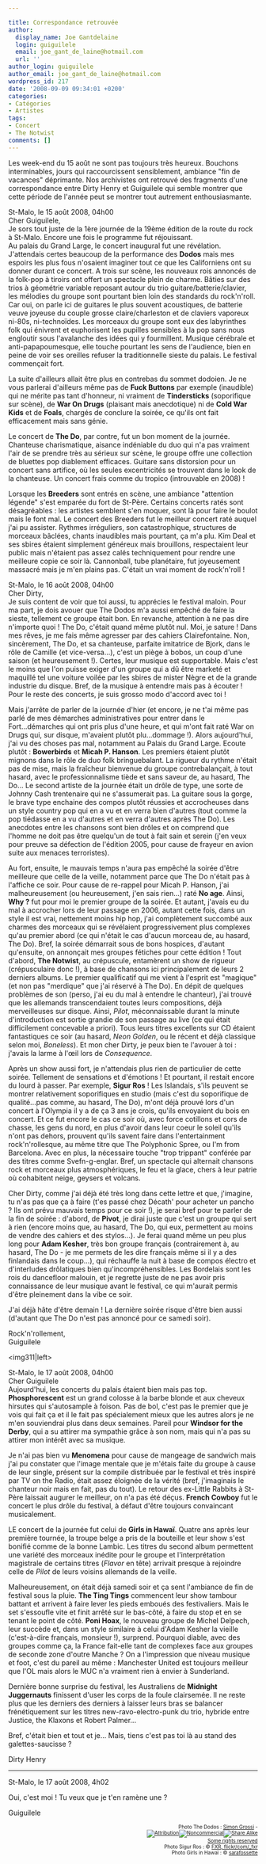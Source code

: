 ```yaml
---

title: Correspondance retrouvée
author:
  display_name: Joe Gantdelaine
  login: guiguilele
  email: joe_gant_de_laine@hotmail.com
  url: ''
author_login: guiguilele
author_email: joe_gant_de_laine@hotmail.com
wordpress_id: 217
date: '2008-09-09 09:34:01 +0200'
categories:
- Catégories
- Artistes
tags:
- Concert
- The Notwist
comments: []
---
```

Les week-end du 15 août ne sont pas toujours très heureux. Bouchons interminables, jours qui raccourcissent sensiblement, ambiance "fin de vacances" déprimante. Nos archivistes ont retrouvé des fragments d'une correspondance entre Dirty Henry et Guiguilele qui semble montrer que cette période de l'année peut se montrer tout autrement enthousiasmante.

<img309>

<p>St-Malo, le 15 août 2008, 04h00<br />
Cher Guiguilele,<br />
Je sors tout juste de la 1ère journée de la 19ème édition de la route du rock à St-Malo. Encore une fois le programme fut réjouissant.<br />
Au palais du Grand Large, le concert inaugural fut une révélation. J'attendais certes beaucoup de la performance des <b>Dodos</b> mais mes espoirs les plus fous n'osaient imaginer tout ce que les Californiens ont su donner durant ce concert. A trois sur scène, les nouveaux rois annoncés de la folk-pop à tiroirs ont offert un spectacle plein de charme. Bâties sur des trios à géométrie variable reposant autour du trio guitare/batterie/clavier, les mélodies du groupe sont pourtant bien loin des standards du rock'n'roll. Car oui, on parle ici de guitares le plus souvent acoustiques, de batterie veuve joyeuse du couple grosse claire/charleston et de claviers vaporeux ni-80s, ni-technoïdes. Les morceaux du groupe sont eux des labyrinthes folk qui énivrent et euphorisent les pupilles sensibles à la pop sans nous engloutir sous l'avalanche des idées qui y fourmillent. Musique cérébrale et anti-papapoumesque, elle touche pourtant les sens de l'audience, bien en peine de voir ses oreilles refuser la traditionnelle sieste du palais. Le festival commençait fort.</p>

<p>La suite d'ailleurs allait être plus en contrebas du sommet dodoien. Je ne vous parlerai d'ailleurs même pas de <b>Fuck Buttons</b> par exemple (inaudible) qui ne mérite pas tant d'honneur, ni vraiment de <b>Tindersticks</b> (soporifique sur scène), de <b>War On Drugs</b> (plaisant mais anecdotique) ni de <b>Cold War Kids</b> et de <b>Foals</b>, chargés de conclure la soirée, ce qu'ils ont fait efficacement mais sans génie.</p>
<p>Le concert de <b>The Do</b>, par contre, fut un bon moment de la journée. Chanteuse charismatique, aisance indéniable du duo qui n'a pas vraiment l'air de se prendre très au sérieux sur scène, le groupe offre une collection de bluettes pop diablement efficaces. Guitare sans distorsion pour un concert sans artifice, où les seules excentricités se trouvent dans le look de la chanteuse. Un concert frais comme du tropico (introuvable en 2008) !</p>
<p>Lorsque les <b>Breeders</b> sont entrés en scène, une ambiance "attention légende" s'est emparée du fort de St-Père. Certains concerts ratés sont désagréables : les artistes semblent s'en moquer, sont là pour faire le boulot mais le font mal. Le concert des Breeders fut le meilleur concert raté auquel j'ai pu assister. Rythmes irréguliers, son catastrophique, structures de morceaux bâclées, chants inaudibles mais pourtant, ça m'a plu. Kim Deal et ses sbires étaient simplement généreux mais brouillons, respectaient leur public mais n'étaient pas assez calés techniquement pour rendre une meilleure copie ce soir là. Cannonball, tube planétaire, fut joyeusement massacré mais je m'en plains pas. C'était un vrai moment de rock'n'roll !</p>

<img310>

<p>St-Malo, le 16 août 2008, 04h00<br />
Cher Dirty,<br />
Je suis content de voir que toi aussi, tu apprécies le festival maloin. Pour ma part, je dois avouer que The Dodos m'a aussi empêché de faire la sieste, tellement ce groupe était bon. En revanche, attention à ne pas dire n'importe quoi ! The Do, c'était quand même plutôt nul. Moi, je sature ! Dans mes rêves, je me fais même agresser par des cahiers Clairefontaine. Non, sincèrement, The Do, et sa chanteuse, parfaite imitatrice de Bjork, dans le rôle de Camille (et vice-versa...), c'est un piège à bobos, un coup d'une saison (et heureusement !). Certes, leur musique est supportable. Mais c'est le moins que l'on puisse exiger d'un groupe qui a dû être marketé et maquillé tel une voiture voilée par les sbires de mister Nègre et de la grande industrie du disque. Bref, de la musique à entendre mais pas à écouter ! Pour le reste des concerts, je suis grosso modo d'accord avec toi !</p>
<p>Mais j'arrête de parler de la journée d'hier (et encore, je ne t'ai même pas parlé de mes démarches administratives pour entrer dans le Fort...démarches qui ont pris plus d'une heure, et qui m'ont fait raté War on Drugs qui, sur disque, m'avaient plutôt plu...dommage !). Alors aujourd'hui, j'ai vu des choses pas mal, notamment au Palais du Grand Large. Ecoute plutôt : <b>Bowerbirds</b> et <b>Micah P. Hanson</b>. Les premiers étaient plutôt mignons dans le rôle de duo folk bringuebalant. La rigueur du rythme n'était pas de mise, mais la fraîcheur bienvenue du groupe contrebalançait, à tout hasard, avec le professionnalisme tiède et sans saveur de, au hasard, The Do... Le second artiste de la journée était un drôle de type, une sorte de Johnny Cash trentenaire qui ne s'assumerait pas. La guitare sous la gorge, le brave type enchaine des compos plutôt réussies et accrocheuses dans un style country pop qui en a vu et en verra bien d'autres (tout comme la pop tiédasse en a vu d'autres et en verra d'autres après The Do). Les anecdotes entre les chansons sont bien drôles et on comprend que l'homme ne doit pas être quelqu'un de tout à fait sain et serein (j'en veux pour preuve sa défection de l'édition 2005, pour cause de frayeur en avion suite aux menaces terroristes).</p>
<p>Au fort, ensuite, le mauvais temps n'aura pas empêché la soirée d'être meilleure que celle de la veille, notamment parce que The Do n'était pas à l'affiche ce soir. Pour cause de re-rappel pour Micah P. Hanson, j'ai malheureusement (ou heureusement, j'en sais rien...) raté <b>No age</b>. Ainsi, <b>Why ?</b> fut pour moi le premier groupe de la soirée. Et autant, j'avais eu du mal à accrocher lors de leur passage en 2006, autant cette fois, dans un style il est vrai, nettement moins hip hop, j'ai complètement succombé aux charmes des morceaux qui se révélaient progressivement plus complexes qu'au premier abord (ce qui n'était le cas d'aucun morceau de, au hasard, The Do). Bref, la soirée démarrait sous de bons hospices, d'autant qu'ensuite, on annonçait mes groupes fétiches pour cette édition ! Tout d'abord, <b>The Notwist</b>, au crépuscule, entamèrent un show de rigueur (crépusculaire donc !), à base de chansons ici principalement de leurs 2 derniers albums. Le premier qualificatif qui me vient à l'esprit est "magique" (et non pas "merdique" que j'ai réservé à The Do). En dépit de quelques problèmes de son (perso, j'ai eu du mal à entendre le chanteur), j'ai trouvé que les allemands transcendaient toutes leurs compositions, déjà merveilleuses sur disque. Ainsi, <i>Pilot</i>, méconnaissable durant la minute d'introduction est sortie grandie de son passage au live (ce qui était difficilement concevable a priori). Tous leurs titres excellents sur CD étaient fantastiques ce soir (au hasard, <i>Neon Golden</i>, ou le récent et déjà classique selon moi, <i>Boneless</i>). Et mon cher Dirty, je peux bien te l'avouer à toi : j'avais la larme à l'œil lors de <i>Consequence</i>.</p>

<p>Après un show aussi fort, je n'attendais plus rien de particulier de cette soirée. Tellement de sensations et d'émotions ! Et pourtant, il restait encore du lourd à passer. Par exemple, <b>Sigur Ros</b> ! Les Islandais, s'ils peuvent se montrer relativement soporifiques en studio (mais c'est du soporifique de qualité...pas comme, au hasard, The Do), m'ont déjà prouvé lors d'un concert à l'Olympia il y a de ça 3 ans je crois, qu'ils envoyaient du bois en concert. Et ce fut encore le cas ce soir où, avec force cotillons et cors de chasse, les gens du nord, en plus d'avoir dans leur coeur le soleil qu'ils n'ont pas dehors, prouvent qu'ils savent faire dans l'entertainment rock'n'rollesque, au même titre que The Polyphonic Spree, ou I'm from Barcelona. Avec en plus, la nécessaire touche "trop trippant" conférée par des titres comme Svefn-g-englar. Bref, un spectacle qui alternait chansons rock et morceaux plus atmosphériques, le feu et la glace, chers à leur patrie où cohabitent neige, geysers et volcans.</p>
<p>Cher Dirty, comme j'ai déjà été très long dans cette lettre et que, j'imagine, tu n'as pas que ça à faire (t'es passé chez Décath' pour acheter un pancho ? Ils ont prévu mauvais temps pour ce soir !), je serai bref pour te parler de la fin de soirée : d'abord, de <b>Pivot</b>, je dirai juste que c'est un groupe qui sert à rien (encore moins que, au hasard, The Do, qui eux, permettent au moins de vendre des cahiers et des stylos...). Je ferai quand même un peu plus long pour <b>Adam Kesher</b>, très bon groupe français (contrairement à, au hasard, The Do - je me permets de les dire français même si il y a des finlandais dans le coup...), qui réchauffe la nuit à base de compos électro et d'interludes drôlatiques bien qu'incompréhensibles. Les Bordelais sont les rois du dancefloor malouin, et je regrette juste de ne pas avoir pris connaissance de leur musique avant le festival, ce qui m'aurait permis d'être pleinement dans la vibe ce soir.</p>
<p>J'ai déjà hâte d'être demain ! La dernière soirée risque d'être bien aussi (d'autant que The Do n'est pas annoncé pour ce samedi soir).</p>
<p>Rock'n'rollement,<br />
Guiguilele</p>

<img311|left>

<p>St-Malo, le 17 août 2008, 04h00<br />
Cher Guiguilele<br />
Aujourd'hui, les concerts du palais étaient bien mais pas top. <b>Phosphorescent</b> est un grand colosse à la barbe blonde et aux cheveux hirsutes qui s'autosample à foison. Pas de bol, c'est pas le premier que je vois qui fait ça et il le fait pas spécialement mieux que les autres alors je ne m'en souviendrai plus dans deux semaines. Pareil pour <b>Windsor for the Derby</b>, qui a su attirer ma sympathie grâce à son nom, mais qui n'a pas su attirer mon intérêt avec sa musique.</p>
<p>Je n'ai pas bien vu <b>Menomena</b> pour cause de mangeage de sandwich mais j'ai pu constater que l'image mentale que je m'étais faite du groupe à cause de leur single, présent sur la compile distribuée par le festival et très inspiré par TV on the Radio, était assez éloignée de la vérité (bref, j'imaginais le chanteur noir mais en fait, pas du tout). Le retour des ex-Little Rabbits à St-Père laissait augurer le meilleur, on n'a pas été déçus. <b>French Cowboy</b> fut le concert le plus drôle du festival, à défaut d'être toujours convaincant musicalement.</p>
<p>LE concert de la journée fut celui de <b>Girls in Hawaï</b>. Quatre ans après leur première tournée, la troupe belge a pris de la bouteille et leur show s'est bonifié comme de la bonne Lambic. Les titres du second album permettent une variété des morceaux inédite pour le groupe et l'interprétation magistrale de certains titres (<i>Flavor</i> en tête) arrivait presque à rejoindre celle de <i>Pilot</i> de leurs voisins allemands de la veille.</p>

<p>Malheureusement, on était déjà samedi soir et ça sent l'ambiance de fin de festival sous la pluie. <b>The Ting Tings</b> commencent leur show tambour battant et arrivent à faire lever les pieds emboués des festivaliers. Mais le set s'essoufle vite et finit arrêté sur le bas-côté, à faire du stop et en se tenant le point de côté. <b>Poni Hoax</b>, le nouveau groupe de Michel Delpech, leur succède et, dans un style similaire à celui d'Adam Kesher la vieille (c'est-à-dire français, monsieur !), surprend. Pourquoi diable, avec des groupes comme ça, la France fait-elle tant de complexes face aux groupes de seconde zone d'outre Manche ? On a l'impression que niveau musique et foot, c'est du pareil au même : Manchester United est toujours meilleur que l'OL mais alors le MUC n'a vraiment rien à envier à Sunderland.</p>
<p>Dernière bonne surprise du festival, les Australiens de <b>Midnight Juggernauts</b> finissent d'user les corps de la foule clairsemée. Il ne reste plus que les derniers des derniers à laisser leurs bras se balancer frénétiquement sur les titres new-ravo-electro-punk du trio, hybride entre Justice, the Klaxons et Robert Palmer...</p>
<p>Bref, c'était bien et tout et je... Mais, tiens c'est pas toi là au stand des galettes-saucisse ?</p>
<p>Dirty Henry</p>
<hr />
<p>St-Malo, le 17 août 2008, 4h02</p>

<p>Oui, c'est moi ! Tu veux que je t'en ramène une ?</p>
<p>Guiguilele</p>
<p style="font-size: 10px; padding-top: 0px; margin-top: 0px; margin-bottom: 0px" align="right">Photo The Dodos : <a href="http://www.flickr.com/photos/hi-tekznologik/">Simon Grossi</a> - <span class="license"><br />
    <span class="ccIcn ccIcnSmall"><a href="http://creativecommons.org/licenses/by-nc-sa/2.0/deed.en"><img src="http://l.yimg.com/g/images/cc_icon_attribution_small.gif" alt="Attribution" title="Attribution" border="0"><img src="http://l.yimg.com/g/images/cc_icon_noncomm_small.gif" alt="Noncommercial" title="Noncommercial" border="0"><img src="http://l.yimg.com/g/images/cc_icon_sharealike_small.gif" alt="Share Alike" title="Share Alike" border="0"></a></span><br />
		<a href="http://creativecommons.org/licenses/by-nc-sa/2.0/deed.en" rel="license cc:license" class="Plain">Some rights reserved</a> </span></p>

<p style="font-size: 10px; padding-top: 0px; margin-top: 0px; margin-bottom: 0px" align="right">Photo Sigur Ros : © <a href="http://www.flickr.com/photos/_fxr/2774574091/">FXR, flickr/com/_fxr</a></p>
<p style="font-size: 10px; padding-top: 0px; margin-top: 0px; margin-bottom: 0px" align="right">Photo Girls in Hawaï : © <a href="http://www.flickr.com/photos/sarafossette/">sarafossette</a></p>
